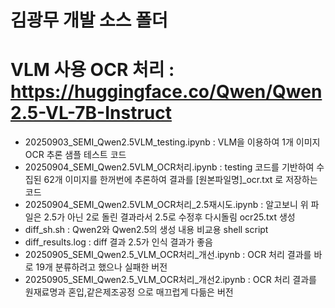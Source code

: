 # 김광무 개발 소스 폴더

# VLM 사용 OCR 처리 : https://huggingface.co/Qwen/Qwen2.5-VL-7B-Instruct
* 20250903_SEMI_Qwen2.5VLM_testing.ipynb : VLM을 이용하여 1개 이미지 OCR 추론 샘플 테스트 코드
* 20250904_SEMI_Qwen2.5VLM_OCR처리.ipynb : testing 코드를 기반하여 수집된 62개 이미지를 한꺼번에 추론하여 결과를 [원본파일명]_ocr.txt 로 저장하는 코드
* 20250904_SEMI_Qwen2.5VLM_OCR처리_2.5재시도.ipynb : 알고보니 위 파일은 2.5가 아닌 2로 돌린 결과라서 2.5로 수정후 다시돌림 ocr25.txt 생성
* diff_sh.sh : Qwen2와 Qwen2.5의 생성 내용 비교용 shell script
* diff_results.log : diff 결과 2.5가 인식 결과가 좋음
* 20250905_SEMI_Qwen2.5_VLM_OCR처리_개선.ipynb : OCR 처리 결과를 바로 19개 분류하려고 했으나 실패한 버전
* 20250905_SEMI_Qwen2.5_VLM_OCR처리_개선2.ipynb : OCR 처리 결과를 원재료명과 혼입,같은제조공정 으로 매끄럽게 다듦은 버전
